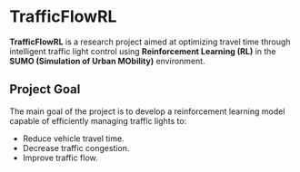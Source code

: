 # TrafficFlowRL

**TrafficFlowRL** is a research project aimed at optimizing travel time through intelligent traffic light control using
**Reinforcement Learning (RL)** in the **SUMO (Simulation of Urban MObility)** environment.

## Project Goal

The main goal of the project is to develop a reinforcement learning model capable of efficiently managing traffic lights
to:

- Reduce vehicle travel time.
- Decrease traffic congestion.
- Improve traffic flow.
